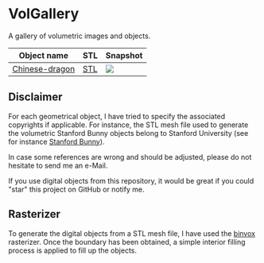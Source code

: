 # VolGallery

A gallery of volumetric images and objects.


Object name | STL | Snapshot
----------- | --- | --------
[Chinese-dragon](https://github.com/dcoeurjo/VolGallery/tree/master/Chinese-dragon) | [STL](https://github.com/dcoeurjo/VolGallery/tree/master/Chinese-dragon/dragon.stl) | ![](https://github.com/dcoeurjo/VolGallery/tree/master/Chinese-dragon/dragon.png)




## Disclaimer

For each geometrical object, I have tried to specify the associated
copyrights if applicable. For instance, the STL mesh file used to
generate the volumetric Stanford Bunny objects belong to Stanford
University  (see for instance
[Stanford Bunny](https://github.com/dcoeurjo/VolGallery/tree/master/Stanford-Bunny/)). 

In case some references are wrong and should be adjusted, please do
not hesitate to send me an e-Mail.

If you use digital objects from this repository, it would be great if
you could "star" this project on GitHub or notify me.


## Rasterizer

To generate the digital objects  from a STL mesh file, I have used the
[binvox](http://www.cs.princeton.edu/~min/binvox/) rasterizer. Once
the boundary has been obtained, a simple interior filling process is
applied to fill up the objects.



